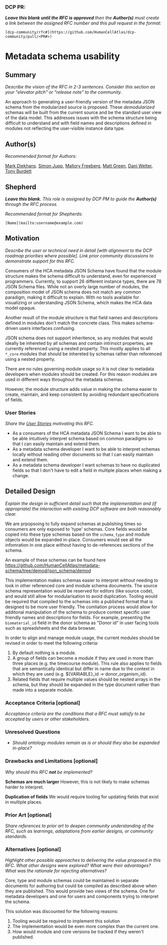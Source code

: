 ### DCP PR:

***Leave this blank until the RFC is approved** then the **Author(s)** must create a link between the assigned RFC number and this pull request in the format:*

`[dcp-community/rfc#](https://github.com/HumanCellAtlas/dcp-community/pull/<PR#>)`

# Metadata schema usability

## Summary

*Describe the vision of the RFC in 2-3 sentences. Consider this section as your "elevator pitch" or "release note" to the community.*

An approach to generating a user-friendly version of the metadata JSON schema from the modularized source is proposed.  These *demodularized* schemas will be built from the current source and be the standard user view of the data model.   This addresses issues with the schema structure being difficult to understand and with field names and descriptions defined in modules not reflecting the user-visible instance data type.

## Author(s)

*Recommended format for Authors:*

 [Mark Diekhans](mailto:markd@ucsc.edu).
 [Simon Jupp](mailto:jupp@ebi.ac.uk),
 [Mallory Freeberg](mailto:mfreeberg@ebi.ac.uk),
 [Matt Green](mailto:hewgreen@ebi.ac.uk),
 [Dani Welter](mailto:dwelter@ebi.ac.uk),
 [Tony Burdett](mailto:tburdett@ebi.ac.uk)

## Shepherd
***Leave this blank.** This role is assigned by DCP PM to guide the **Author(s)** through the RFC process.*

*Recommended format for Shepherds:*
 
 `[Name](mailto:username@example.com)`

## Motivation

*Describe the user or technical need in detail [with alignment to the DCP roadmap priorities where possible]. Link prior community discussions to demonstrate support for this RFC.*

Consumers of the HCA metadata JSON Schema have found that the module structure makes the schema difficult to understand, even for experienced programmers. Currently, to support 26 different instance types, there are 78 JSON Schema files.  While not an overly large number of modules, the composition model of JSON schema does not match any common paradigm, making it difficult to explain.  With no tools available for visualizing or understanding JSON Schema, which makes the HCA data model opaque.

Another result of the module structure is that field names and descriptions defined in modules don't match the concrete class.  This makes schema-driven users interfaces confusing. 

JSON schema does not support inheritence, so any modules that would ideally be inhereted by all schemas and contain intrinsict properties, are currently referenced using a nested property. This mostly applies to all `*_core` modules that should be inhereted by schemas rather than referenced using a nested property. 

There are no rules governing module usage so it is not clear to metadata developers when modules should be created. For this reason modules are used in different ways throughout the metadata schemas. 

However, the module structure adds value in making the schema easier to create, maintain, and keep consistent by avoiding redundant specifications of fields.

### User Stories

*Share the [User Stories](https://www.mountaingoatsoftware.com/agile/user-stories) motivating this RFC.*

* As a consumers of the HCA metadata JSON Schema I want to be able to be able intuitively interpret schema based on common paradigms so that I can easily maintain and extend them.
* As a metadata schema developer I want to be able to interpret schemas locally without reading other documents so that I can easily maintain and extend them.
* As a metadata schema developer I want schemas to have no duplicated fields so that I don't have to edit a field in multiple places when making a change.


## Detailed Design

*Explain the design in sufficient detail such that the implementation and (if appropriate) the interaction with existing DCP software are both reasonably clear.*

We are prpopsoing to fully expand schemas at publishing times so consumers are only exposed to 'type' schemas. Core fields would be copied into these type schemas based on the `schema_type` and module objects would be expanded in-place. Consumers would see all the infomration in one place without having to de-references sections of the schema. 

An example of these schemas can be found here https://github.com/HumanCellAtlas/metadata-schema/tree/demod/json_schema/demod

This implementation makes schemas easier to interpret without needing to look in other referenced core and module schema documents. The source schema representation would be reserved for editors (like source code), and would still allow for modularisation to avoid duplication. Tooling would be required that compiled to the schemas into a published format that is designed to be more user friendly. The comliation process would allow for additonal manipulation of the schema to produce context specific user friendly names and descriptions for fields. For example, presenting the `biomaterial_id` field in the donor schema as "Donor id" in user facing tools such as spreadsheets and the data browser.  

In order to align and manage module usage, the current modules should be revised in order to meet the following criteria:

1. By default nothing is a module.
1. A group of fields can become a module if they are used in more than three places (e.g. the timecourse module). This rule also applies to fields that are semantically identical but differ in name due to the context in which they are used (e.g. ${VARIABLE}_id -> donor_organism_id).
1. Related fields that require multiple values should be nested arrays in the schema, but they should be expanded in the type document rather than made into a separate module.


### Acceptance Criteria [optional]

*Acceptance criteria are the conditions that a RFC must satisfy to be accepted by users or other stakeholders.* 

### Unresolved Questions

- *Should ontology modules remain as is or should they also be expanded in-place?*



### Drawbacks and Limitations [optional]

*Why should this RFC **not** be implemented?*

**Schemas are much larger**
However, this is not likely to make schemas harder to interpret.

**Duplication of fields**
We would require tooling for updating fields that exist in multiple places.

### Prior Art [optional]

*Share references to prior art to deepen community understanding of the RFC, such as learnings, adaptations from earlier designs, or community standards.*

### Alternatives [optional]

*Highlight other possible approaches to delivering the value proposed in this RFC. 
What other designs were explored? What were their advantages? What was the rationale for rejecting alternatives?*


Core, type and module schemas could be maintained in separate documents for authoring but could be compiled as described above when they are published. This would provide two views of the schema. One for metadata developers and one for users and components trying to interpret the schema.

This solution was discounted for the following reasons:
1. Tooling would be required to implement this solution
1. The implementation would be even more complex than the current one.
1. How would module and core versions be tracked if they weren't published.
